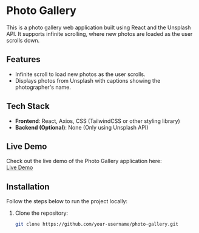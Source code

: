 # Photo Gallery

This is a photo gallery web application built using React and the Unsplash API. It supports infinite scrolling, where new photos are loaded as the user scrolls down.

## Features
- Infinite scroll to load new photos as the user scrolls.
- Displays photos from Unsplash with captions showing the photographer's name.

## Tech Stack
- **Frontend**: React, Axios, CSS (TailwindCSS or other styling library)
- **Backend (Optional)**: None (Only using Unsplash API)

## Live Demo
Check out the live demo of the Photo Gallery application here:  
[Live Demo](https://infinite-scroll-photo-gallery.vercel.app/)

## Installation

Follow the steps below to run the project locally:

1. Clone the repository:
   ```bash
   git clone https://github.com/your-username/photo-gallery.git
